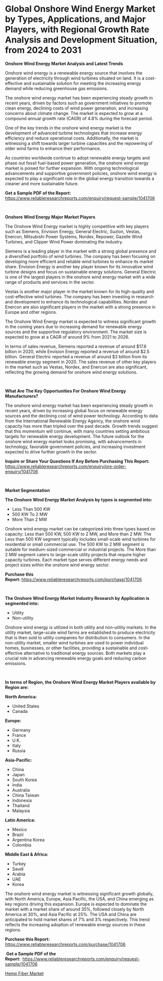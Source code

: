 <p><h1>Global Onshore Wind Energy Market by Types, Applications, and Major Players, with Regional Growth Rate Analysis and Development Situation, from 2024 to 2031</h1></p><p><strong>Onshore Wind Energy Market Analysis and Latest Trends</strong></p>
<p><p>Onshore wind energy is a renewable energy source that involves the generation of electricity through wind turbines situated on land. It is a cost-effective and sustainable solution for meeting the increasing energy demand while reducing greenhouse gas emissions.</p><p>The onshore wind energy market has been experiencing steady growth in recent years, driven by factors such as government initiatives to promote clean energy, declining costs of wind power generation, and increasing concerns about climate change. The market is expected to grow at a compound annual growth rate (CAGR) of 4.8% during the forecast period.</p><p>One of the key trends in the onshore wind energy market is the development of advanced turbine technologies that increase energy efficiency and reduce operational costs. Additionally, the market is witnessing a shift towards larger turbine capacities and the repowering of older wind farms to enhance their performance.</p><p>As countries worldwide continue to adopt renewable energy targets and phase out fossil fuel-based power generation, the onshore wind energy market is poised for further expansion. With ongoing technological advancements and supportive government policies, onshore wind energy is expected to play a significant role in the global energy transition towards a cleaner and more sustainable future.</p></p>
<p><strong>Get a Sample PDF of the Report:&nbsp;</strong> <a href="https://www.reliableresearchreports.com/enquiry/request-sample/1041706">https://www.reliableresearchreports.com/enquiry/request-sample/1041706</a></p>
<p>&nbsp;</p>
<p><strong>Onshore Wind Energy Major Market Players</strong></p>
<p><p>The Onshore Wind Energy market is highly competitive with key players such as Siemens, Envision Energy, General Electric, Suzlon, Vestas, Enercon, Mitsubishi Power Systems, Nordex, Repower, Gazelle Wind Turbines, and Clipper Wind Power dominating the industry. </p><p>Siemens is a leading player in the market with a strong global presence and a diversified portfolio of wind turbines. The company has been focusing on developing more efficient and reliable wind turbines to enhance its market share. Envision Energy is another key player known for its innovative wind turbine designs and focus on sustainable energy solutions. General Electric is one of the largest players in the onshore wind energy market with a wide range of products and services in the sector.</p><p>Vestas is another major player in the market known for its high-quality and cost-effective wind turbines. The company has been investing in research and development to enhance its technological capabilities. Nordex and Enercon are also significant players in the market with a strong presence in Europe and other regions.</p><p>The Onshore Wind Energy market is expected to witness significant growth in the coming years due to increasing demand for renewable energy sources and the supportive regulatory environment. The market size is expected to grow at a CAGR of around 9% from 2021 to 2026.</p><p>In terms of sales revenue, Siemens reported a revenue of around $17.6 billion in 2020, while Envision Energy reported a revenue of around $2.5 billion. General Electric reported a revenue of around $3 billion from its renewable energy segment in 2020. The sales revenue of other key players in the market such as Vestas, Nordex, and Enercon are also significant, reflecting the growing demand for onshore wind energy solutions.</p></p>
<p>&nbsp;</p>
<p><strong>What Are The Key Opportunities For Onshore Wind Energy Manufacturers?</strong></p>
<p><p>The onshore wind energy market has been experiencing steady growth in recent years, driven by increasing global focus on renewable energy sources and the declining cost of wind power technology. According to data from the International Renewable Energy Agency, the onshore wind capacity has more than tripled over the past decade. Growth trends suggest that this momentum will continue, with many countries setting ambitious targets for renewable energy development. The future outlook for the onshore wind energy market looks promising, with advancements in technology, favorable government policies, and increasing investment expected to drive further growth in the sector.</p></p>
<p><strong>Inquire or Share Your Questions If Any Before Purchasing This Report:</strong> <a href="https://www.reliableresearchreports.com/enquiry/pre-order-enquiry/1041706">https://www.reliableresearchreports.com/enquiry/pre-order-enquiry/1041706</a></p>
<p>&nbsp;</p>
<p><strong>Market Segmentation</strong></p>
<p><strong>The Onshore Wind Energy Market Analysis by types is segmented into:</strong></p>
<p><ul><li>Less Than 500 KW</li><li>500 KW To 2 MW</li><li>More Than 2 MW</li></ul></p>
<p><p>Onshore wind energy market can be categorized into three types based on capacity: Less than 500 KW, 500 KW to 2 MW, and More than 2 MW. The Less than 500 KW segment typically includes small-scale wind turbines for residential or small commercial use. The 500 KW to 2 MW segment is suitable for medium-sized commercial or industrial projects. The More than 2 MW segment caters to large-scale utility projects that require higher capacity turbines. Each market type serves different energy needs and project sizes within the onshore wind energy sector.</p></p>
<p><strong>Purchase this Report:&nbsp;</strong><a href="https://www.reliableresearchreports.com/purchase/1041706">https://www.reliableresearchreports.com/purchase/1041706</a></p>
<p>&nbsp;</p>
<p><strong>The Onshore Wind Energy Market Industry Research by Application is segmented into:</strong></p>
<p><ul><li>Utility</li><li>Non-utility</li></ul></p>
<p><p>Onshore wind energy is utilized in both utility and non-utility markets. In the utility market, large-scale wind farms are established to produce electricity that is then sold to utility companies for distribution to consumers. In the non-utility market, smaller wind turbines are used to power individual homes, businesses, or other facilities, providing a sustainable and cost-effective alternative to traditional energy sources. Both markets play a crucial role in advancing renewable energy goals and reducing carbon emissions.</p></p>
<p>&nbsp;</p>
<p><strong>In terms of Region, the Onshore Wind Energy Market Players available by Region are:</strong></p>
<p>
    <p> <strong> North America: </strong>
        <ul>
            <li>United States</li>
            <li>Canada</li>
        </ul>
        </p> 
    <p> <strong> Europe: </strong>
        <ul>
            <li>Germany</li>
            <li>France</li>
            <li>U.K.</li>
            <li>Italy</li>
            <li>Russia</li>
        </ul>
        </p> 
    <p> <strong> Asia-Pacific: </strong>
        <ul>
            <li>China</li>
            <li>Japan</li>
            <li>South Korea</li>
            <li>India</li>
            <li>Australia</li>
            <li>China Taiwan</li>
            <li>Indonesia</li>
            <li>Thailand</li>
            <li>Malaysia</li>
        </ul>
        </p> 
    <p> <strong> Latin America: </strong>
        <ul>
            <li>Mexico</li>
            <li>Brazil</li>
            <li>Argentina Korea</li>
            <li>Colombia</li>
        </ul>
        </p> 
    <p> <strong> Middle East & Africa: </strong>
        <ul>
            <li>Turkey</li>
            <li>Saudi</li>
            <li>Arabia</li>
            <li>UAE</li>
            <li>Korea</li>
        </ul>
    </p>
    </p>
<p><p>The onshore wind energy market is witnessing significant growth globally, with North America, Europe, Asia Pacific, the USA, and China emerging as key regions driving this expansion. Europe is expected to dominate the market with a market share of around 35%, followed closely by North America at 30%, and Asia Pacific at 25%. The USA and China are anticipated to hold market shares of 7% and 3% respectively. This trend reflects the increasing adoption of renewable energy sources in these regions.</p></p>
<p><strong>Purchase this Report: </strong><a href="https://www.reliableresearchreports.com/purchase/1041706">https://www.reliableresearchreports.com/purchase/1041706</a></p>
<p>&nbsp;<strong>Get a Sample PDF of the Report:&nbsp;&nbsp;</strong><a href="https://www.reliableresearchreports.com/enquiry/request-sample/1041706">https://www.reliableresearchreports.com/enquiry/request-sample/1041706</a></p>
<p><strong></strong></p>
<p><p><a href="https://scarlet-rocket-c63.notion.site/Hemp-Fiber-Market-A-Comprehensive-Report-of-its-Market-Share-Growth-Trends-2024-2031-9bc514ba73844e2c8e5d2dd105e8664d">Hemp Fiber Market</a></p></p>